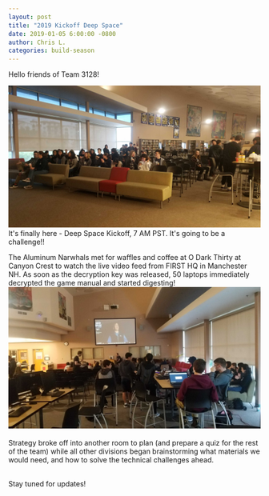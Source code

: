 ```yaml
---
layout: post
title: "2019 Kickoff Deep Space"
date: 2019-01-05 6:00:00 -0800
author: Chris L.
categories: build-season
---
```


Hello friends of Team 3128!

<img src="/assets/Kickoff_1.jpg" class="leftimage">
It's finally here - Deep Space Kickoff, 7 AM PST.  It's going to be a challenge!!

The Aluminum Narwhals met for waffles and coffee at O Dark Thirty at Canyon Crest to watch the live video feed from FIRST HQ in Manchester NH.  As soon as the decryption key was released, 50 laptops immediately decrypted the game manual and started digesting! 
<img src="/assets/Kickoff_2.jpg" class="rightimage">
<br>
<br>
Strategy broke off into another room to plan (and prepare a quiz for the rest of the team) while all other divisions began brainstorming what materials we would need, and how to solve the technical challenges ahead.
<br>
<br>

Stay tuned for updates!
